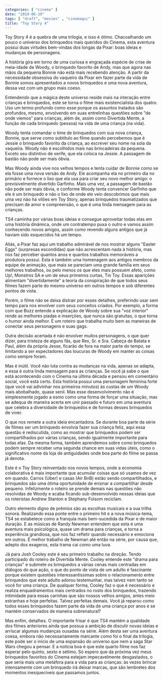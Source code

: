 ```yaml
---
categories: [ "cinema" ]
date: "2019-06-19"
tags: [ "draft", "movies" , "cinemaqui" ]
title: "Toy Story 4"
---
```

Toy Story 4 é a quebra de uma trilogia, e isso é ótimo. Chacoalhando um
pouco o universo dos brinquedos mais queridos do Cinema, esta aventura
possui duas virtudes bem-vindas dos longas da Pixar: boas ideias e
mudanças de personagens.

A história gira em torno de uma curiosa e engraçada espécie de crise
de meia-idade de Woody, o brinquedo favorito de Andy, mas que agora nas
mãos da pequena Bonnie não está mais recebendo atenção. A partir
da necessidade obsessiva do vaqueiro da Pixar em fazer parte da vida
de Bonnie somos apresentados a novos brinquedos e uma nova aventura,
dessa vez com um grupo mais coeso.

Entendendo que a mágica deste universo reside mais na interação entre
crianças e brinquedos, este se torna o filme mais existencialista dos
quatro. Uso um termo profundo como esse porque os assuntos tratados
são profundos, mesmo, envolvendo em suas entrelinhas questões sobre
"de onde viemos" para crianças, além de, assim como Divertida Mente,
a função de cada brinquedo (pessoa) na vida de uma criança (na vida).

Woody tenta comandar o time de brinquedos com sua nova criança,
Bonnie, que serve como subtítulo ao filme quando percebemos que
é Jessie o brinquedo favorito da criança, ao escrever seu nome na
sola da vaqueira. Woody não é escolhidos mais nas brincadeiras da
pequena. Exceto seu distintivo de xerife, que ela coloca na Jessie. A
passagem de bastão não pode ser mais óbvia.

Mas Woody ainda vive nos velhos tempos e tenta cuidar de Bonnie como se
ela fosse uma nova versão de Andy. Ele acompanha ela no primeiro dia no
primário e fornece o lixo que ela usa para criar seu novo melhor amigo:
o previsivelmente divertido Garfinho. Mais uma vez, a passagem de bastão
não pode ser mais óbvia, e conforme Woody tenta convencer Garfinho que
ele é um brinquedo e não o lixo de onde ele veio descobrimos que mais
uma vez não há vilões em Toy Story, apenas brinquedos traumatizados
que precisam de amor e compreensão, o que é uma linda mensagem para
as crianças.

TS4 caminha por várias boas ideias e consegue aproveitar todas elas
em uma história dinâmica, onde um contratempo puxa o outro e vamos
assim conhecendo novos amigos, assim como revendo alguns antigos que
já haviam sido esquecidos há um tempo.

Aliás, a Pixar faz aqui um trabalho admirável de nos mostrar alguns
"Easter Eggs" (surpresas escondidas) que não acrescentam nada à
história, mas nos faz perceber quantos anos e quantos trabalhos
memoráveis a produtora possui. Esta é também uma homenagem aos antigos
membros da equipe de animação, que mais se pareciam uma grande família
em seus melhores trabalhos, ou pelo menos os que eles mais possuem afeto,
como Up!, Monstros SA e um de seus primeiros curtas, Tin Toy. Essas
aparições alimentam "divertidamente" a teoria da conspiração de que
todos seus filmes fazem parte do mesmo universo em outros tempos e sob
diferentes pontos de vista.

Porém, o filme não se deixa distrair por esses detalhes, preferindo
usar sem tempo para nos envolver com seus conceitos criados. Por
exemplo, a forma com que Buzz entende a explicação de Woody sobre sua
"voz interior" rende as melhores piadas e inserções, que nunca são
gratuitas, o que torna o humor ainda melhor. É um roteiro que trabalha
muito bem as maneiras de conectar seus personagens e suas gags.

Outra decisão acertada é não envolver muitos personagens, o que
quer dizer, para tristeza de alguns fãs, que Rex, Sr. e Sra. Cabeça
de Batata e Paul, além da própria Jesse, ficarão de fora na maior
parte do tempo, se limitando a ser espectadores das loucuras de Woody
em manter as coisas como sempre foram.

Mas é inútil. Você não luta contra as mudanças na vida, apenas
se adapta, e essa é outra linda mensagem para as crianças. Se você
já sabe o que está acontecendo com o Cinema na última década e
pensou em comentário social, você está certo. Esta história possui
uma personagem feminina forte (que você vai adivinhar nos primeiros
minutos) às custas de um Woody mais abobalhado, quase senil. Mas esse
desenvolvimento não é simplesmente jogado a esmo como uma forma de
forçar uma situação, mas se adequa de maneira acerta em unir passado
e futuro em uma aventura que celebra a diversidade de brinquedos e de
formas desses brinquedos de viver.

O que nos remete a outra ideia encantadora. Se durante boa parte da
série de filmes ser um brinquedo envolvia fazer sua criança feliz, aqui
essa questão é rediscutida, como ao mostrar que brinquedos podem ser
compartilhados por várias crianças, sendo igualmente importante para
todas elas. Da mesma forma, também aprendemos sobre como brinquedos
podem sempre receber uma segunda chance em suas vidas úteis, como o
significativo nome da loja de antiguidades onde boa parte do filme se
passa já denota.

Este é o Toy Story reinventado nos novos tempos, onde a economia
colaborativa é mais importante que acumular coisas que só usamos de vez
em quando. Carros (Uber) e casas (Air BnB) estão sendo compartilhados,
e brinquedos são uma ótima oportunidade de ensinar a compartilhar
desde pequeno. Infelizmente o roteiro se prende demais nas questões
não resolvidas de Woody e acaba ficando sub-desenvolvido nessas ideias
que os roteristas Andrew Stanton e Stephany Folsom reciclam.

Outro elemento digno de prêmios são as escolhas musicais e a sua
trilha sonora. Realizando essa ponte entre o primeiro hit e a nova
música-tema, TS4 se estabelece como a franquia mais bem-sucedida da
Pixar e de maior duração. E as músicas de Randy Newman entendem que
esta é uma aventura mais psicológica, quase um drama para crianças,
e torna a experiência grandiosa, que nos faz refletir quando necessário
e emociona em outros. É melhor trabalho de Newman até então na série,
por causa que, adepto dos exageros, esta trama cai como uma luva.

Já para Josh Cooley este é seu primeiro trabalho na direção. Tendo
participado do roteiro de Divertida Mente. Cooley entende este "drama
para crianças" e submete os brinquedos a várias cenas mais centradas
em diálogos do que ação, o que do ponto de vista de um adulto
é fascinante porque existem questões interessantíssimas sobre o
relacionamento entre brinquedos que este adulto adorou testemunhar,
mas talvez nem tanto se você for uma criança. De qualquer forma,
Cooley faz o que é necessário e realiza enquadramentos mais centrados
no rosto dos brinquedos, trazendo intimidade para essas carinhas que
são nossos velhos amigos, antes meio estranhas e hoje perfeitas. Talvez
perfeitas demais. Você já reparou como todos esses brinquedos fazem
parte da vida de uma criança por anos e se mantém conservados de
maneira sobrenatural?

Mas enfim, detalhes. O importante frisar é que TS4 mantém a qualidade
dos filmes anteriores ainda que possua a ambição de discutir novas
ideias e arriscar algumas mudanças ousadas na série. Além desta ser uma
aventura coesa, embora não necessariamente marcante como foi o final da
trilogia, este pode ser o início de uma expansão do universo que nem
a saga Star Wars chegou a pensar. E a notícia boa é que este quarto
filme nos faz esperar pelo quinto, sexto e sétimo. Só espero que da
próxima vez meus brinquedos favoritos do Cinema estejam impecavelmente
desgastados, o que seria mais uma metáfora para a vida para as crianças:
às vezes brincar intensamente com um brinquedo irá deixar marcas,
que são lembretes dos momentos inesquecíveis que passamos juntos.
